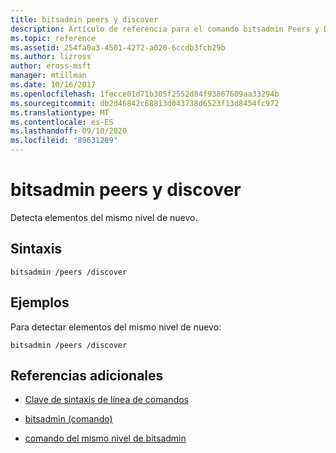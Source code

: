 ```yaml
---
title: bitsadmin peers y discover
description: Artículo de referencia para el comando bitsadmin Peers y Discover, que detecta los elementos del mismo nivel de nuevo.
ms.topic: reference
ms.assetid: 254fa0a3-4501-4272-a020-6ccdb3fcb29b
ms.author: lizross
author: eross-msft
manager: mtillman
ms.date: 10/16/2017
ms.openlocfilehash: 1fecce01d71b305f2552d84f93867609aa33294b
ms.sourcegitcommit: db2d46842c68813d043738d6523f13d8454fc972
ms.translationtype: MT
ms.contentlocale: es-ES
ms.lasthandoff: 09/10/2020
ms.locfileid: "89631289"
---
```

# <a name="bitsadmin-peers-and-discover"></a>bitsadmin peers y discover

Detecta elementos del mismo nivel de nuevo.

## <a name="syntax"></a>Sintaxis

```
bitsadmin /peers /discover
```

## <a name="examples"></a>Ejemplos

Para detectar elementos del mismo nivel de nuevo:

```
bitsadmin /peers /discover
```

## <a name="additional-references"></a>Referencias adicionales

- [Clave de sintaxis de línea de comandos](command-line-syntax-key.md)

- [bitsadmin (comando)](bitsadmin.md)

- [comando del mismo nivel de bitsadmin](bitsadmin-peers.md)
